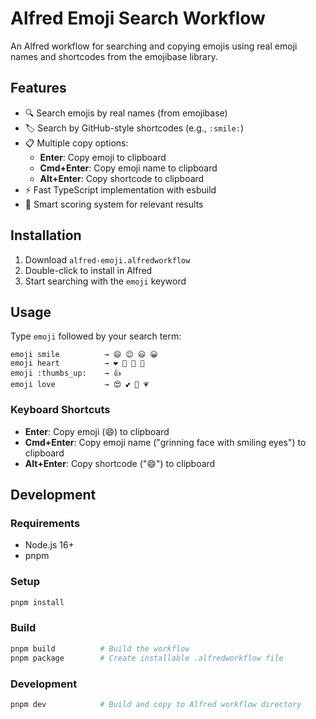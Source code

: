 # Alfred Emoji Search Workflow

An Alfred workflow for searching and copying emojis using real emoji names and shortcodes from the emojibase library.

## Features

- 🔍 Search emojis by real names (from emojibase)
- 🏷️ Search by GitHub-style shortcodes (e.g., `:smile:`)
- 📋 Multiple copy options:
  - **Enter**: Copy emoji to clipboard
  - **Cmd+Enter**: Copy emoji name to clipboard
  - **Alt+Enter**: Copy shortcode to clipboard
- ⚡ Fast TypeScript implementation with esbuild
- 🎯 Smart scoring system for relevant results

## Installation

1. Download `alfred-emoji.alfredworkflow`
2. Double-click to install in Alfred
3. Start searching with the `emoji` keyword

## Usage

Type `emoji` followed by your search term:

```
emoji smile          → 😄 😊 😃 😀
emoji heart          → ❤️ 💙 💚 💛
emoji :thumbs_up:    → 👍
emoji love           → 😍 💕 💖 💗
```

### Keyboard Shortcuts

- **Enter**: Copy emoji (😄) to clipboard
- **Cmd+Enter**: Copy emoji name ("grinning face with smiling eyes") to clipboard  
- **Alt+Enter**: Copy shortcode (":smile:") to clipboard

## Development

### Requirements

- Node.js 16+
- pnpm

### Setup

```bash
pnpm install
```

### Build

```bash
pnpm build          # Build the workflow
pnpm package        # Create installable .alfredworkflow file
```

### Development

```bash
pnpm dev            # Build and copy to Alfred workflow directory
```